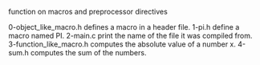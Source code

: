 function on macros and preprocessor directives


0-object_like_macro.h defines a macro in a header file.
1-pi.h define a macro named PI.
2-main.c print the name of the file it was compiled from.
3-function_like_macro.h computes the absolute value of a number x.
4-sum.h computes the sum of the numbers.

